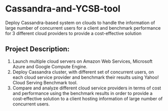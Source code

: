 # Cassandra-and-YCSB-tool
Deploy Cassandra-based system on clouds to handle the information of large number of concurrent users for a client and benchmark performance for 3 different cloud providers to provide a cost-effective solution


Project Description:
---------------------
1. Launch multiple cloud servers on Amazon Web Services, Microsoft Azure and Google Compute Engine.
2. Deploy Cassandra cluster, with different set of concurrent users, on each cloud service provider and benchmark their results using Yahoo! Cloud Serving Benchmark tool.
3. Compare and analyze different cloud service providers in terms of cost and performance using the benchmark results in order to provide a cost-effective solution to a client hosting information of large number of concurrent users.
